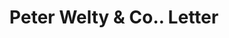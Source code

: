 ---
doi: 10.7916/D84J1S88
date_other: '1880'
date_other_textual: 1880-1889
form: correspondence
genre:
- Letters (correspondence)
name:
- Peter Welty & Co.
object_in_context_url: https://biggert.cul.columbia.edu/items/view/ave_biggert_01629
subject_hierarchical_geographic:
- Wheeling, West Virginia, United States
subject_name:
- Peter Welty & Co.
title: Peter Welty & Co.. Letter
sort_title: Peter Welty & Co.. Letter
call_number: ave_biggert_01629
coordinates:
- 40.07027777777778,-80.69861111111112
pid: ave_biggert_01629
identifiers: ave_biggert_01629
thumbnail: https://derivativo-2.library.columbia.edu/iiif/2/ldpd:343875/full/!256,256/0/native.jpg
permalink: /biggert/ave_biggert_01629/
layout: iiif-image-page
---